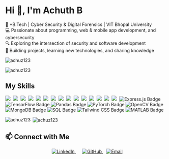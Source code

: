 <h1 align="left">Hi 👋, I'm Achuth B</h1>

  
🚀 *B.Tech | Cyber Security & Digital Forensics | VIT Bhopal University<br>
💻 Passionate about programming, web & mobile app development, and cybersecurity<br>
🔍 Exploring the intersection of security and software development<br>
📌 Building projects, learning new technologies, and sharing knowledge <br>    

<p align="left"> <img src="https://komarev.com/ghpvc/?username=achuz123&label=Profile%20views&color=0e75b6&style=flat" alt="achuz123" /> </p>

<img src="https://github-profile-trophy.vercel.app/?username=achuz123&title=Commit,Experience,Repositories" alt="achuz123" />

## My Skills  

<img src="https://img.shields.io/badge/Java-%23ED8B00.svg?logo=openjdk&logoColor=white"> 
<img src="https://img.shields.io/badge/C++-%2300599C.svg?logo=c%2B%2B&logoColor=white"> 
<img src="https://img.shields.io/badge/CSS-1572B6?logo=css3&logoColor=fff"> 
<img src="https://img.shields.io/badge/HTML-%23E34F26.svg?logo=html5&logoColor=white"> 
<img src="https://img.shields.io/badge/JavaScript-F7DF1E?logo=javascript&logoColor=000"> 
<img src="https://img.shields.io/badge/npm-CB3837?logo=npm&logoColor=fff"> 
<img src="https://img.shields.io/badge/React-61DAFB?logo=react&logoColor=white"> 
<img src="https://img.shields.io/badge/Python-3776AB?logo=python&logoColor=fff"> 
<img src="https://img.shields.io/badge/Node.js-6DA55F?logo=node.js&logoColor=white"> 
<img src="https://img.shields.io/badge/Dart-%230175C2.svg?logo=dart&logoColor=white"> 
<img src="https://img.shields.io/badge/Flutter-02569B?logo=flutter&logoColor=fff"> 
<img src="https://img.shields.io/badge/Kotlin-%237F52FF.svg?logo=kotlin&logoColor=white"> 
<img src="https://img.shields.io/badge/Bootstrap-7952B3?logo=bootstrap&logoColor=fff"> 
<img src="https://img.shields.io/badge/AWS-%23FF9900.svg?logo=amazon-web-services&logoColor=white"> 
<img src="https://img.shields.io/badge/Firebase-039BE5?logo=Firebase&logoColor=white"> 
<img src="https://img.shields.io/badge/Express.js-silver?logo=express&logoColor=black" alt="Express.js Badge">
<img src="https://img.shields.io/badge/TensorFlow-orange?logo=tensorflow&logoColor=white" alt="TensorFlow Badge">
<img src="https://img.shields.io/badge/Pandas-purple?logo=pandas&logoColor=white" alt="Pandas Badge">
<img src="https://img.shields.io/badge/PyTorch-red?logo=pytorch&logoColor=white" alt="PyTorch Badge">
<img src="https://img.shields.io/badge/OpenCV-blue?logo=opencv&logoColor=white" alt="OpenCV Badge">
<img src="https://img.shields.io/badge/MongoDB-green?logo=mongodb&logoColor=white" alt="MongoDB Badge">
<img src="https://img.shields.io/badge/SQL-darkblue?logo=mysql&logoColor=white" alt="SQL Badge">
<img src="https://img.shields.io/badge/Tailwind%20CSS-blue?logo=tailwindcss&logoColor=white" alt="Tailwind CSS Badge">
<img src="https://img.shields.io/badge/MATLAB-red?logo=matlab&logoColor=white" alt="MATLAB Badge">




<p><img align="left" src="https://github-readme-stats.vercel.app/api/top-langs?username=achuz123&show_icons=true&locale=en&layout=compact" alt="achuz123" /></p>

<p>&nbsp;<img align="center" src="https://github-readme-stats.vercel.app/api?username=achuz123&show_icons=true&locale=en" alt="achuz123" /></p>

## 📫 Connect with Me  

<p align="center">
    <a href="https://www.linkedin.com/in/achuth-b-424328251/" target="_blank" style="margin: 10px; border-radius: 10px;">
        <img src="https://img.shields.io/badge/LinkedIn-0077B5?style=for-the-badge&logo=linkedin&logoColor=white" alt="LinkedIn">
    </a>
    <a href="https://github.com/Achuz123" target="_blank" style="margin: 10px; border-radius: 10px;">
        <img src="https://img.shields.io/badge/GitHub-000?style=for-the-badge&logo=github&logoColor=white" alt="GitHub">
    </a>
    <a href="mailto:achuthampi19@gmail.com" style="margin left : 10px; border-radius: 10px;">
        <img src="https://img.shields.io/badge/Email-D14836?style=for-the-badge&logo=gmail&logoColor=white" alt="Email">
    </a>
</p>


